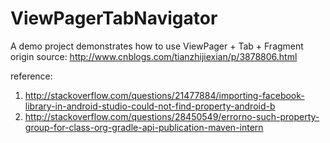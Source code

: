 # ViewPagerTabNavigator
A demo project demonstrates how to use ViewPager + Tab + Fragment
origin source: http://www.cnblogs.com/tianzhijiexian/p/3878806.html

reference: 
1. http://stackoverflow.com/questions/21477884/importing-facebook-library-in-android-studio-could-not-find-property-android-b
2. http://stackoverflow.com/questions/28450549/errorno-such-property-group-for-class-org-gradle-api-publication-maven-intern
